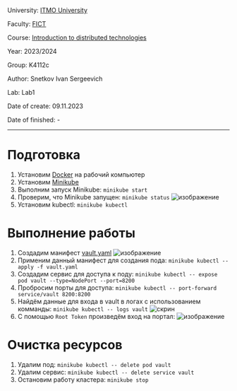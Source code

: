 University: [ITMO University](https://itmo.ru/ru/)

Faculty: [FICT](https://fict.itmo.ru)

Course: [Introduction to distributed technologies](https://github.com/itmo-ict-faculty/introduction-to-distributed-technologies)

Year: 2023/2024

Group: K4112c

Author: Snetkov Ivan Sergeevich

Lab: Lab1

Date of create: 09.11.2023

Date of finished: -

_________________________________________________________________________________________________________________________________________________________


# Подготовка
1. Установим [Docker](https://www.docker.com/) на рабочий компьютер
2. Установим [Minikube](https://minikube.sigs.k8s.io/docs/start/)
3. Выполним запуск Minikube: 
  `minikube start`
4. Проверим, что Minikube запущен: 
  `minikube status`
![изображение](https://github.com/Ivasnet/2023_2024-introduction_to_distributed_technologies-k4112c-snetkov_i_s/assets/70843270/03d9a5dd-bf22-400a-abac-fbb995439ba6)
5. Установим kubectl: 
  `minikube kubectl`

# Выполнение работы
1. Создадим манифест [vault.yaml](https://github.com/Ivasnet/2023_2024-introduction_to_distributed_technologies-k4112c-snetkov_i_s/blob/main/lab1/vault.yaml)
![изображение](https://github.com/Ivasnet/2023_2024-introduction_to_distributed_technologies-k4112c-snetkov_i_s/assets/70843270/a4b3d9ef-97d6-40c4-81fe-b1c37212a087)
2. Применим данный манифест для создания пода: 
  `minikube kubectl -- apply -f vault.yaml`
3. Создадим сервис для доступа к поду: 
  `minikube kubectl -- expose pod vault --type=NodePort --port=8200`
4. Пробросим порты для доступа: 
  `minikube kubectl -- port-forward service/vault 8200:8200`
5. Найдём данные для входа в vault в логах с использованием комманды:
 `minikube kubectl -- logs vault`
![скрин](https://github.com/Ivasnet/2023_2024-introduction_to_distributed_technologies-k4112c-snetkov_i_s/assets/70843270/14c8d30e-eeaf-46e9-9d19-03e9692b8129)
6. С помощью `Root Token` произведём вход на портал:
![изображение](https://github.com/Ivasnet/2023_2024-introduction_to_distributed_technologies-k4112c-snetkov_i_s/assets/70843270/f6d636b5-7926-4837-ae95-17183b42e3f4)

# Очистка ресурсов
1. Удалим под:
  `minikube kubectl -- delete pod vault`
2. Удалим сервис:
  `minikube kubectl -- delete service vault`
3. Остановим работу кластера:
  `minikube stop`
